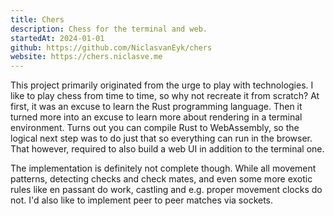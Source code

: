 ```yaml
---
title: Chers
description: Chess for the terminal and web.
startedAt: 2024-01-01
github: https://github.com/NiclasvanEyk/chers
website: https://chers.niclasve.me
---
```


This project primarily originated from the urge to play with technologies.
I like to play chess from time to time, so why not recreate it from scratch?
At first, it was an excuse to learn the Rust programming language.
Then it turned more into an excuse to learn more about rendering in a terminal environment.
Turns out you can compile Rust to WebAssembly, so the logical next step was to do just that so everything can run in the browser.
That however, required to also build a web UI in addition to the terminal one.

The implementation is definitely not complete though.
While all movement patterns, detecting checks and check mates, and even some more exotic rules like en passant do work, castling and e.g. proper movement clocks do not.
I'd also like to implement peer to peer matches via sockets.


